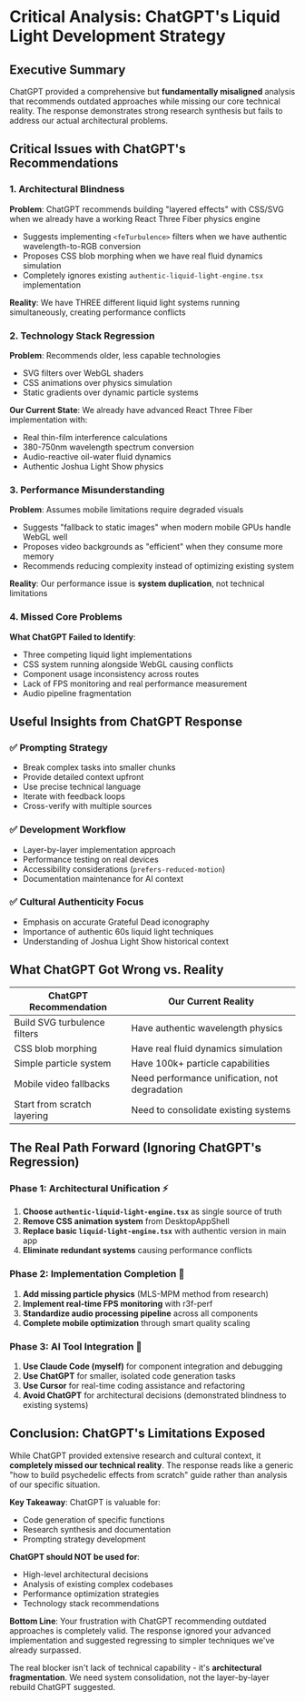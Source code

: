# Critical Analysis: ChatGPT's Liquid Light Development Strategy

## Executive Summary

ChatGPT provided a comprehensive but **fundamentally misaligned** analysis that recommends outdated approaches while missing our core technical reality. The response demonstrates strong research synthesis but fails to address our actual architectural problems.

## Critical Issues with ChatGPT's Recommendations

### 1. **Architectural Blindness**
**Problem**: ChatGPT recommends building "layered effects" with CSS/SVG when we already have a working React Three Fiber physics engine
- Suggests implementing `<feTurbulence>` filters when we have authentic wavelength-to-RGB conversion
- Proposes CSS blob morphing when we have real fluid dynamics simulation
- Completely ignores existing `authentic-liquid-light-engine.tsx` implementation

**Reality**: We have THREE different liquid light systems running simultaneously, creating performance conflicts

### 2. **Technology Stack Regression**
**Problem**: Recommends older, less capable technologies
- SVG filters over WebGL shaders
- CSS animations over physics simulation
- Static gradients over dynamic particle systems

**Our Current State**: We already have advanced React Three Fiber implementation with:
- Real thin-film interference calculations
- 380-750nm wavelength spectrum conversion
- Audio-reactive oil-water fluid dynamics
- Authentic Joshua Light Show physics

### 3. **Performance Misunderstanding**
**Problem**: Assumes mobile limitations require degraded visuals
- Suggests "fallback to static images" when modern mobile GPUs handle WebGL well
- Proposes video backgrounds as "efficient" when they consume more memory
- Recommends reducing complexity instead of optimizing existing system

**Reality**: Our performance issue is **system duplication**, not technical limitations

### 4. **Missed Core Problems**
**What ChatGPT Failed to Identify**:
- Three competing liquid light implementations
- CSS system running alongside WebGL causing conflicts  
- Component usage inconsistency across routes
- Lack of FPS monitoring and real performance measurement
- Audio pipeline fragmentation

## Useful Insights from ChatGPT Response

### ✅ **Prompting Strategy**
- Break complex tasks into smaller chunks
- Provide detailed context upfront
- Use precise technical language
- Iterate with feedback loops
- Cross-verify with multiple sources

### ✅ **Development Workflow**  
- Layer-by-layer implementation approach
- Performance testing on real devices
- Accessibility considerations (`prefers-reduced-motion`)
- Documentation maintenance for AI context

### ✅ **Cultural Authenticity Focus**
- Emphasis on accurate Grateful Dead iconography
- Importance of authentic 60s liquid light techniques
- Understanding of Joshua Light Show historical context

## What ChatGPT Got Wrong vs. Reality

| ChatGPT Recommendation | Our Current Reality |
|----------------------|-------------------|
| Build SVG turbulence filters | Have authentic wavelength physics |
| CSS blob morphing | Have real fluid dynamics simulation |
| Simple particle system | Have 100k+ particle capabilities |
| Mobile video fallbacks | Need performance unification, not degradation |
| Start from scratch layering | Need to consolidate existing systems |

## The Real Path Forward (Ignoring ChatGPT's Regression)

### Phase 1: Architectural Unification ⚡
1. **Choose `authentic-liquid-light-engine.tsx`** as single source of truth
2. **Remove CSS animation system** from DesktopAppShell  
3. **Replace basic `liquid-light-engine.tsx`** with authentic version in main app
4. **Eliminate redundant systems** causing performance conflicts

### Phase 2: Implementation Completion 🎯
1. **Add missing particle physics** (MLS-MPM method from research)
2. **Implement real-time FPS monitoring** with r3f-perf
3. **Standardize audio processing pipeline** across all components
4. **Complete mobile optimization** through smart quality scaling

### Phase 3: AI Tool Integration 🤖
1. **Use Claude Code (myself)** for component integration and debugging
2. **Use ChatGPT** for smaller, isolated code generation tasks
3. **Use Cursor** for real-time coding assistance and refactoring
4. **Avoid ChatGPT** for architectural decisions (demonstrated blindness to existing systems)

## Conclusion: ChatGPT's Limitations Exposed

While ChatGPT provided extensive research and cultural context, it **completely missed our technical reality**. The response reads like a generic "how to build psychedelic effects from scratch" guide rather than analysis of our specific situation.

**Key Takeaway**: ChatGPT is valuable for:
- Code generation of specific functions
- Research synthesis and documentation
- Prompting strategy development

**ChatGPT should NOT be used for**:
- High-level architectural decisions
- Analysis of existing complex codebases  
- Performance optimization strategies
- Technology stack recommendations

**Bottom Line**: Your frustration with ChatGPT recommending outdated approaches is completely valid. The response ignored your advanced implementation and suggested regressing to simpler techniques we've already surpassed.

The real blocker isn't lack of technical capability - it's **architectural fragmentation**. We need system consolidation, not the layer-by-layer rebuild ChatGPT suggested.